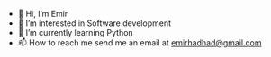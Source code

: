 - 👋 Hi, I’m Emir
- 👀 I’m interested in Software development
- 🌱 I’m currently learning Python  
- 📫 How to reach me send me an email at emirhadhad@gmail.com


